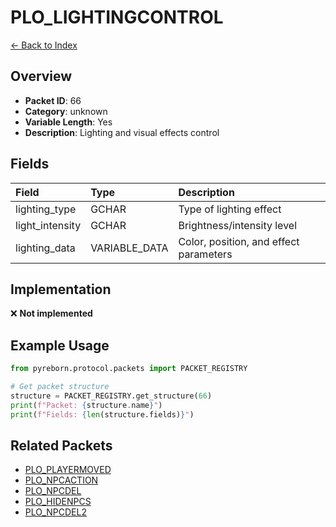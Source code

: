 # PLO_LIGHTINGCONTROL

[← Back to Index](../index.md)

## Overview

- **Packet ID**: 66
- **Category**: unknown
- **Variable Length**: Yes
- **Description**: Lighting and visual effects control

## Fields

| Field | Type | Description |
|:------|:-----|:------------|
| lighting_type | GCHAR | Type of lighting effect |
| light_intensity | GCHAR | Brightness/intensity level |
| lighting_data | VARIABLE_DATA | Color, position, and effect parameters |

## Implementation

❌ **Not implemented**

## Example Usage

```python
from pyreborn.protocol.packets import PACKET_REGISTRY

# Get packet structure
structure = PACKET_REGISTRY.get_structure(66)
print(f"Packet: {structure.name}")
print(f"Fields: {len(structure.fields)}")
```

## Related Packets

- [PLO_PLAYERMOVED](PLO_PLAYERMOVED.md)
- [PLO_NPCACTION](PLO_NPCACTION.md)
- [PLO_NPCDEL](PLO_NPCDEL.md)
- [PLO_HIDENPCS](PLO_HIDENPCS.md)
- [PLO_NPCDEL2](PLO_NPCDEL2.md)
